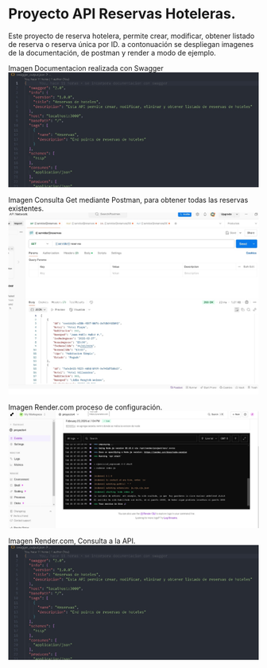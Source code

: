 # Proyecto API Reservas Hoteleras.
Este proyecto de reserva hotelera, permite crear, modificar, obtener listado de reserva o reserva única por ID.
a contonuación se despliegan imagenes de la documentación, de postman y render a modo de ejemplo.

Imagen Documentacion realizada con Swagger
![image alt](https://github.com/JuanPabloMunoz/proyecto4/blob/c0482083a9cd591f92f5a63f42ca518f67dc6617/Documentacion.jpg?raw=true)


Imagen Consulta Get mediante Postman, para obtener todas las reservas existentes.
![image alt](https://github.com/JuanPabloMunoz/proyecto4/blob/main/Postman.jpg?raw=true?raw=true)


Imagen Render.com proceso de configuración.
![image alt](https://github.com/JuanPabloMunoz/proyecto4/blob/main/render1.jpg?raw=true?raw=true)

Imagen Render.com, Consulta a la API.
![image alt](https://github.com/JuanPabloMunoz/proyecto4/blob/c0482083a9cd591f92f5a63f42ca518f67dc6617/Documentacion.jpg?raw=true)

